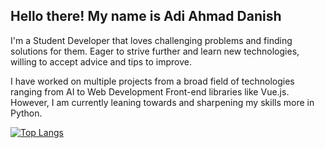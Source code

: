 ## Hello there! My name is Adi Ahmad Danish

I'm a Student Developer that loves challenging problems and finding solutions for them. Eager to strive further and learn new technologies, willing to accept advice and tips to improve.

I have worked on multiple projects from a broad field of technologies ranging from AI to Web Development Front-end libraries like Vue.js. However, I am currently leaning towards and sharpening my skills more in Python.

[![Top Langs](https://github-readme-stats.vercel.app/api/top-langs/?username=MagusWyvern&layout=compact&theme=blueberry&exclude_repo=Basic-Machine-Learning,malaya,machine-learning-notebooks&hide=ipynb)](https://github.com/MagusWyvern/github-readme-stats)


